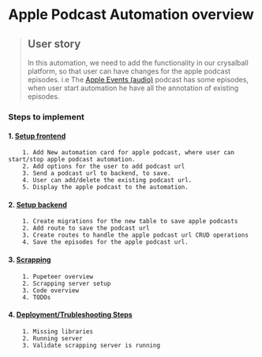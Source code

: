 # Apple Podcast Automation overview

> ## User story
>
> In this automation, we need to add the functionality in our crysalball platform, so that user can have changes for the apple podcast episodes.
i.e The [Apple Events (audio)](https://podcasts.apple.com/us/podcast/apple-events-audio/id1473854035?uo=4 "Apple Events (audio)") podcast has some episodes, when user start automation he have all the annotation of existing episodes.

### Steps to implement

#### 1. [Setup frontend](01-frontend.md)

        1. Add New automation card for apple podcast, where user can start/stop apple podcast automation.
        2. Add options for the user to add podcast url
        3. Send a podcast url to backend, to save.
        4. User can add/delete the existing podcast url.
        5. Display the apple podcast to the automation.

#### 2. [Setup backend](02-backend.md)

        1. Create migrations for the new table to save apple podcasts
        2. Add route to save the podcast url
        3. Create routes to handle the apple podcast url CRUD operations
        4. Save the episodes for the apple podcast url.

#### 3. [Scrapping](03-scrapping.md)

        1. Pupeteer overview
        2. Scrapping server setup
        3. Code overview
        4. TODOs

#### 4. [Deployment/Trubleshooting Steps](04-setup.md)

        1. Missing libraries
        2. Running server
        3. Validate scrapping server is running

